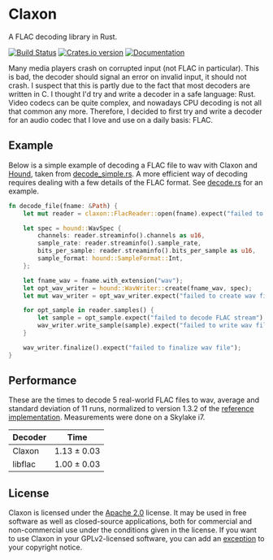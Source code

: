 Claxon
======

A FLAC decoding library in Rust.

[![Build Status][ci-img]][ci]
[![Crates.io version][crate-img]][crate]
[![Documentation][docs-img]][docs]

Many media players crash on corrupted input (not FLAC in particular). This is
bad, the decoder should signal an error on invalid input, it should not crash.
I suspect that this is partly due to the fact that most decoders are written in
C. I thought I'd try and write a decoder in a safe language: Rust. Video codecs
can be quite complex, and nowadays CPU decoding is not all that common any more.
Therefore, I decided to first try and write a decoder for an audio codec that I
love and use on a daily basis: FLAC.

Example
-------

Below is a simple example of decoding a FLAC file to wav with Claxon and
[Hound][hound], taken from [decode_simple.rs](examples/decode_simple.rs). A
more efficient way of decoding requires dealing with a few details of the FLAC
format. See [decode.rs](examples/decode.rs) for an example.

```rust
fn decode_file(fname: &Path) {
    let mut reader = claxon::FlacReader::open(fname).expect("failed to open FLAC stream");

    let spec = hound::WavSpec {
        channels: reader.streaminfo().channels as u16,
        sample_rate: reader.streaminfo().sample_rate,
        bits_per_sample: reader.streaminfo().bits_per_sample as u16,
        sample_format: hound::SampleFormat::Int,
    };

    let fname_wav = fname.with_extension("wav");
    let opt_wav_writer = hound::WavWriter::create(fname_wav, spec);
    let mut wav_writer = opt_wav_writer.expect("failed to create wav file");

    for opt_sample in reader.samples() {
        let sample = opt_sample.expect("failed to decode FLAC stream");
        wav_writer.write_sample(sample).expect("failed to write wav file");
    }

    wav_writer.finalize().expect("failed to finalize wav file");
}
```

Performance
-----------

These are the times to decode 5 real-world FLAC files to wav, average and
standard deviation of 11 runs, normalized to version 1.3.2 of the [reference
implementation][ref-flac]. Measurements were done on a Skylake i7.

| Decoder | Time        |
| ------- | ----------- |
| Claxon  | 1.13 ± 0.03 |
| libflac | 1.00 ± 0.03 |

License
-------
Claxon is licensed under the [Apache 2.0][apache2] license. It may be used in
free software as well as closed-source applications, both for commercial and
non-commercial use under the conditions given in the license. If you want to
use Claxon in your GPLv2-licensed software, you can add an [exception][except]
to your copyright notice.

[ci-img]:    https://travis-ci.org/ruuda/claxon.svg?branch=master
[ci]:        https://travis-ci.org/ruuda/claxon
[crate-img]: https://img.shields.io/crates/v/claxon.svg
[crate]:     https://crates.io/crates/claxon
[docs-img]:  https://img.shields.io/badge/docs-online-blue.svg
[docs]:      https://docs.rs/claxon
[hound]:     https://github.com/ruuda/hound
[ref-flac]:  https://git.xiph.org/?p=flac.git
[apache2]:   https://www.apache.org/licenses/LICENSE-2.0
[except]:    https://www.gnu.org/licenses/gpl-faq.html#GPLIncompatibleLibs
